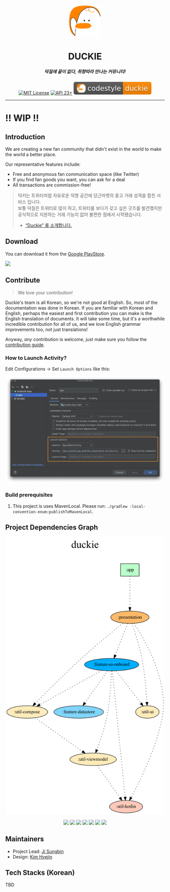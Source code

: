 <p align="center">
  <img src="assets/icon/logo-icon.svg" width="20%" alt="duckie" />
</p>
<h1 align="center">DUCKIE</h1>
<h5 align="center">덕질에 끝이 없다, 취향따라 만나는 커뮤니티!</h5>
<p align="center">
  <a href="LICENSE"><img alt="MIT License" src="https://img.shields.io/badge/License-MIT-blue"/></a>
  <a href="https://developer.android.com/about/versions/marshmallow"><img alt="API 23+" src="https://img.shields.io/badge/API-23%2B-brightgreen.svg"/></a>
  <a href="documents/codestyle.md"><img alt="codestyle" src="assets/badge/codestyle-duckie.svg"/></a>
</p>


---

# ‼️ WIP ‼️

## Introduction

We are creating a new fan community that didn't exist in the world to make the world a better place.

Our representative features include:

- Free and anonymous fan communication space (like Twitter)
- If you find fan goods you want, you can ask for a deal
- All transactions are commission-free!

> 덕키는 트위터처럼 자유로운 익명 공간에 당근마켓의 중고 거래 성격을 합친 서비스 입니다.  
> 보통 덕질은 트위터로 많이 하고, 트위터를 보다가 갖고 싶은 굿즈를 발견했지만 공식적으로 지원하는 거래 기능이 없어 불편한 점에서 시작됐습니다.  
> - [“Duckie” 를 소개합니다.](https://blog.duckie.team/duckie-%EB%A5%BC-%EC%86%8C%EA%B0%9C%ED%95%A9%EB%8B%88%EB%8B%A4-70b6a06ec806)

## Download

You can download it from the [Google PlayStore](https://play.google.com/store/apps/details?team.duckie.app.android).

<a href="https://play.google.com/store/apps/details?team.duckie.app.android"><img src="https://play.google.com/intl/en_us/badges/static/images/badges/en_badge_web_generic.png" height="70"></a>

## Contribute

> We love your contribution! 

Duckie's team is all Korean, so we're not good at English. So, most of the documentation was done in Korean. If you are familiar with Korean and English, perhaps the easiest and first contribution you can make is the English translation of documents. It will take some time, but it's a worthwhile incredible contribution for all of us, and we love English grammar improvements too, not just translations!

Anyway, *any* contribution is welcome, just make sure you follow the [contribution guide](.github/CONTRIBUTING.md).

### How to Launch Activity?

Edit Configurations -> Set `Launch Options` like this:

![](assets/art/duckie-launch-options.png)

### Build prerequisites

1. This project is uses MavenLocal. Please run: `./gradlew :local-convention-enum:publishToMavenLocal`.

## Project Dependencies Graph

![dependencies](assets/project-dependency-graph/graph.dot.png)

<p align="center" >
  <img src="https://img.shields.io/badge/Module-AndroidApplication-%23baffc9" />
  <img src="https://img.shields.io/badge/Module-AndroidLibrary-%23fcb96a" /> 
  <img src="https://img.shields.io/badge/Module-AndroidDFM-%23c9baff" />
  <img src="https://img.shields.io/badge/Module-JvmLibrary-%23ffc9ba" />
  <img src="https://img.shields.io/badge/Module-Util-%23ffebba" />
  <img src="https://img.shields.io/badge/Module-Feature-%2381d4fa" />
  <img src="https://img.shields.io/badge/Module-UiFeature-%2300aeff" />
</p>

## Maintainers

- Project Lead: [Ji Sungbin](https://www.linkedin.com/in/ji-sungbin-4343b7219/)
- Design: [Kim Hyejin](https://my.surfit.io/w/417265724)

## Tech Stacks (Korean)

TBD
